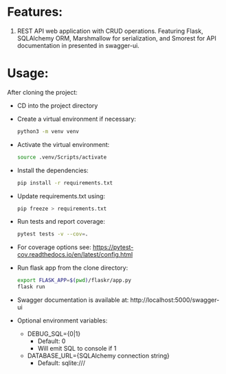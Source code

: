 # Features:

1. REST API web application with CRUD operations. Featuring Flask, SQLAlchemy ORM, Marshmallow for serialization, 
   and Smorest for API documentation in presented in swagger-ui.

# Usage:

After cloning the project:

- CD into the project directory
- Create a virtual environment if necessary: 
  ```bash 
  python3 -m venv venv
  ```
- Activate the virtual environment:
  ```bash
  source .venv/Scripts/activate
  ```
- Install the dependencies:
  ```bash
  pip install -r requirements.txt
  ```
- Update requirements.txt using:
  ```bash
  pip freeze > requirements.txt
  ```
- Run tests and report coverage:
  ```bash
  pytest tests -v --cov=.
  ```
- For coverage options see: https://pytest-cov.readthedocs.io/en/latest/config.html

- Run flask app from the clone directory:
  ```bash
  export FLASK_APP=$(pwd)/flaskr/app.py
  flask run
  ```
- Swagger documentation is available at: http://localhost:5000/swagger-ui

- Optional environment variables:
  - DEBUG_SQL={0|1}
      - Default: 0
      - Will emit SQL to console if 1
  - DATABASE_URL={SQLAlchemy connection string}
      - Default: sqlite:///
